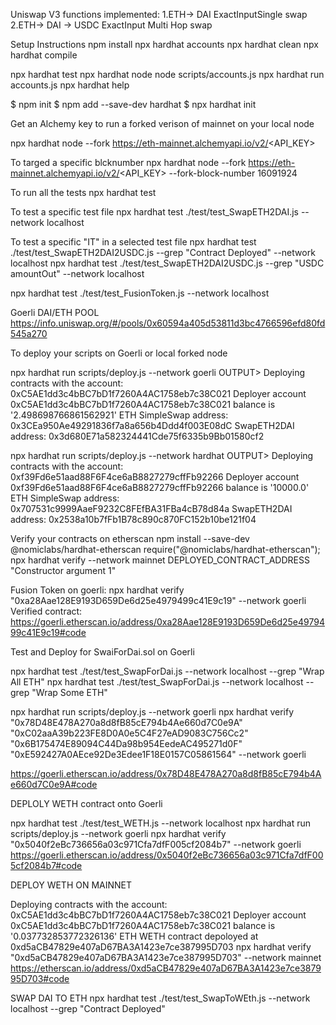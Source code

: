 
Uniswap V3 functions implemented: 
1.ETH-> DAI  ExactInputSingle swap
2.ETH-> DAI -> USDC ExactInput Multi Hop swap



Setup Instructions
npm install
npx hardhat accounts
npx hardhat clean
npx hardhat compile

npx hardhat test
npx hardhat node
node scripts/accounts.js
npx hardhat run accounts.js
npx hardhat help


$ npm init
$ npm add --save-dev hardhat
$ npx hardhat init

Get an Alchemy key to run a forked verison of mainnet on your local node

npx hardhat node --fork https://eth-mainnet.alchemyapi.io/v2/<API_KEY>

To targed a specific blcknumber
npx hardhat node --fork https://eth-mainnet.alchemyapi.io/v2/<API_KEY> --fork-block-number 16091924

To run all the tests
npx hardhat test 


To test a specific test file 
npx hardhat test ./test/test_SwapETH2DAI.js --network localhost


To test a specific "IT" in a selected test file
npx hardhat test ./test/test_SwapETH2DAI2USDC.js --grep "Contract Deployed" --network localhost
npx hardhat test ./test/test_SwapETH2DAI2USDC.js --grep "USDC amountOut" --network localhost


npx hardhat test ./test/test_FusionToken.js --network localhost


  Goerli DAI/ETH POOL 
  https://info.uniswap.org/#/pools/0x60594a405d53811d3bc4766596efd80fd545a270

To deploy your scripts on Goerli or local forked node

npx hardhat run scripts/deploy.js --network goerli
OUTPUT>
Deploying contracts with the account: 0xC5AE1dd3c4bBC7bD1f7260A4AC1758eb7c38C021
Deployer account 0xC5AE1dd3c4bBC7bD1f7260A4AC1758eb7c38C021 balance is '2.498698766861562921' ETH
SimpleSwap address: 0x3CEa950Ae49291836f7a8a656b4Ddd4f003E08dC
SwapETH2DAI address: 0x3d680E71a582324441Cde75f6335b9Bb01580cf2


npx hardhat run scripts/deploy.js --network hardhat
OUTPUT>
Deploying contracts with the account: 0xf39Fd6e51aad88F6F4ce6aB8827279cffFb92266
Deployer account 0xf39Fd6e51aad88F6F4ce6aB8827279cffFb92266 balance is '10000.0' ETH
SimpleSwap address: 0x707531c9999AaeF9232C8FEfBA31FBa4cB78d84a
SwapETH2DAI address: 0x2538a10b7fFb1B78c890c870FC152b10be121f04


Verify your contracts on etherscan
npm install --save-dev @nomiclabs/hardhat-etherscan
require("@nomiclabs/hardhat-etherscan");
npx hardhat verify --network mainnet DEPLOYED_CONTRACT_ADDRESS "Constructor argument 1"

Fusion Token on goerli:
npx hardhat verify "0xa28Aae128E9193D659De6d25e4979499c41E9c19" --network goerli
Verified contract:
https://goerli.etherscan.io/address/0xa28Aae128E9193D659De6d25e4979499c41E9c19#code


Test and Deploy for SwaiForDai.sol on Goerli

 npx hardhat test ./test/test_SwapForDai.js --network localhost --grep "Wrap All ETH"
 npx hardhat test ./test/test_SwapForDai.js --network localhost --grep "Wrap Some ETH"


 npx hardhat run scripts/deploy.js --network goerli
npx hardhat verify "0x78D48E478A270a8d8fB85cE794b4Ae660d7C0e9A" "0xC02aaA39b223FE8D0A0e5C4F27eAD9083C756Cc2" "0x6B175474E89094C44Da98b954EedeAC495271d0F" "0xE592427A0AEce92De3Edee1F18E0157C05861564" --network goerli


https://goerli.etherscan.io/address/0x78D48E478A270a8d8fB85cE794b4Ae660d7C0e9A#code

DEPLOLY WETH contract onto Goerli

npx hardhat test ./test/test_WETH.js --network localhost
npx hardhat run scripts/deploy.js --network goerli
npx hardhat verify "0x5040f2eBc736656a03c971Cfa7dfF005cf2084b7" --network goerli
https://goerli.etherscan.io/address/0x5040f2eBc736656a03c971Cfa7dfF005cf2084b7#code

DEPLOY WETH ON MAINNET

Deploying contracts with the account: 0xC5AE1dd3c4bBC7bD1f7260A4AC1758eb7c38C021
Deployer account 0xC5AE1dd3c4bBC7bD1f7260A4AC1758eb7c38C021 balance is '0.037732853772326136' ETH
WETH contract depoloyed at  0xd5aCB47829e407aD67BA3A1423e7ce387995D703
npx hardhat verify "0xd5aCB47829e407aD67BA3A1423e7ce387995D703" --network mainnet
https://etherscan.io/address/0xd5aCB47829e407aD67BA3A1423e7ce387995D703#code



SWAP DAI TO ETH
 npx hardhat test ./test/test_SwapToWEth.js --network localhost --grep "Contract Deployed"
